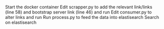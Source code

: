 Start the docker container
Edit scrapper.py to add the relevant link/links (line 58) and bootstrap server link (line 46) and run
Edit consumer.py to alter links and run
Run process.py to feed the data into elastisearch
Search on elastisearch